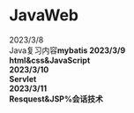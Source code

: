 # JavaWeb
2023/3/8 <br>
Java复习内容<b>mybatis<b>
2023/3/9<br>
html&css&JavaScript<br>
2023/3/10<br>
Servlet<br>
2023/3/11<br>
Resquest&JSP%会话技术<br>
